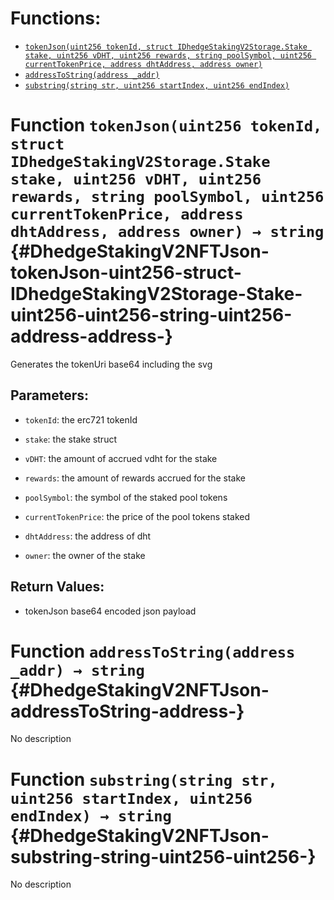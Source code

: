 

# Functions:
- [`tokenJson(uint256 tokenId, struct IDhedgeStakingV2Storage.Stake stake, uint256 vDHT, uint256 rewards, string poolSymbol, uint256 currentTokenPrice, address dhtAddress, address owner)`](#DhedgeStakingV2NFTJson-tokenJson-uint256-struct-IDhedgeStakingV2Storage-Stake-uint256-uint256-string-uint256-address-address-)
- [`addressToString(address _addr)`](#DhedgeStakingV2NFTJson-addressToString-address-)
- [`substring(string str, uint256 startIndex, uint256 endIndex)`](#DhedgeStakingV2NFTJson-substring-string-uint256-uint256-)



# Function `tokenJson(uint256 tokenId, struct IDhedgeStakingV2Storage.Stake stake, uint256 vDHT, uint256 rewards, string poolSymbol, uint256 currentTokenPrice, address dhtAddress, address owner) → string` {#DhedgeStakingV2NFTJson-tokenJson-uint256-struct-IDhedgeStakingV2Storage-Stake-uint256-uint256-string-uint256-address-address-}
Generates the tokenUri base64 including the svg


## Parameters:
- `tokenId`: the erc721 tokenId

- `stake`: the stake struct

- `vDHT`: the amount of accrued vdht for the stake

- `rewards`: the amount of rewards accrued for the stake

- `poolSymbol`: the symbol of the staked pool tokens

- `currentTokenPrice`: the price of the pool tokens staked

- `dhtAddress`: the address of dht

- `owner`: the owner of the stake


## Return Values:
- tokenJson base64 encoded json payload




# Function `addressToString(address _addr) → string` {#DhedgeStakingV2NFTJson-addressToString-address-}
No description






# Function `substring(string str, uint256 startIndex, uint256 endIndex) → string` {#DhedgeStakingV2NFTJson-substring-string-uint256-uint256-}
No description




